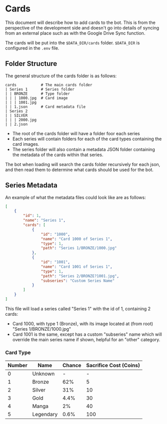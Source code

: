 # Cards

This document will describe how to add cards to the bot. This is from the
perspective of the development side and doesn't go into details of syncing
from an external place such as with the Google Drive Sync function.

The cards will be put into the `$DATA_DIR/cards` folder. `$DATA_DIR` is
configured in the `.env` file.

## Folder Structure

The general structure of the cards folder is as follows:

```
cards           # The main cards folder
| Series 1      # Series folder
| | BRONZE      # Type folder
| | | 1000.jpg  # Card image
| | | 1001.jpg
| | 1.json      # Card metadata file
| Series 2
| | SILVER
| | | 2000.jpg
| | 2.json
```

- The root of the cards folder will have a folder foor each series
- Each series will contain folders for each of the card types containing the
  card images.
- The series folder will also contain a metadata JSON folder containing the
  metadata of the cards within that series.

The bot when loading will search the cards folder recursively for each json,
and then read them to determine what cards should be used for the bot.

## Series Metadata

An example of what the metadata files could look like are as follows:

```json
[
    {
        "id": 1,
        "name": "Series 1",
        "cards": [
            {
                "id": "1000",
                "name": "Card 1000 of Series 1",
                "type": 1,
                "path": "Series 1/BRONZE/1000.jpg"
            },
            {
                "id": "1001",
                "name": "Card 1001 of Series 1",
                "type": 1,
                "path": "Series 2/BRONZE?1001.jpg",
                "subseries": "Custom Series Name"
            }
        ]
    }
]
```

This file will load a series called "Series 1" with the id of 1, containing 2
cards:
- Card 1000, with type 1 (Bronze), with its image located at (from root)
  "Series 1/BRONZE/1000.jpg"
- Card 1001 is the same, except has a custom "subseries" name which will
  override the main series name if shown, helpful for an "other" category.

### Card Type

<table>
    <thead>
        <tr>
            <th>Number</th>
            <th>Name</th>
            <th>Chance</th>
            <th>Sacrifice Cost (Coins)</th>
        </tr>
    </thead>
    <tbody>
        <tr>
            <td>0</td>
            <td>Unknown</td>
            <td>-</td>
            <td>-</td>
        </tr>
        <tr>
            <td>1</td>
            <td>Bronze</td>
            <td>62%</td>
            <td>5</td>
        </tr>
        <tr>
            <td>2</td>
            <td>Silver</td>
            <td>31%</td>
            <td>10</td>
        </tr>
        <tr>
            <td>3</td>
            <td>Gold</td>
            <td>4.4%</td>
            <td>30</td>
        </tr>
        <tr>
            <td>4</td>
            <td>Manga</td>
            <td>2%</td>
            <td>40</td>
        </tr>
        <tr>
            <td>5</td>
            <td>Legendary</td>
            <td>0.6%</td>
            <td>100</td>
        </tr>
    </tbody>
</table>
